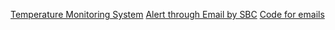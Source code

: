 [Temperature Monitoring System](https://www.youtube.com/watch?v=j6vUCfqzY3E)
[Alert through Email by SBC](https://www.youtube.com/watch?v=2DKlAhvS2lw)
[Code for emails](https://youtu.be/Ptiuw9qu3B8?t=638)